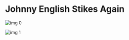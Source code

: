 # Johnny English Stikes Again

![img 0](https://i.imgur.com/C3I3YeH.jpg)

![img 1](https://i.imgur.com/AOvgmUu.jpg)

